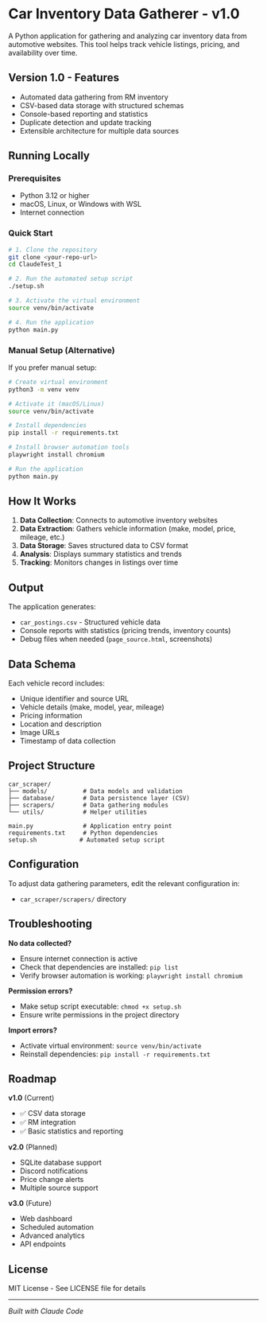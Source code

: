 # Car Inventory Data Gatherer - v1.0

A Python application for gathering and analyzing car inventory data from automotive websites. This tool helps track vehicle listings, pricing, and availability over time.

## Version 1.0 - Features

- Automated data gathering from RM inventory
- CSV-based data storage with structured schemas
- Console-based reporting and statistics
- Duplicate detection and update tracking
- Extensible architecture for multiple data sources

## Running Locally

### Prerequisites

- Python 3.12 or higher
- macOS, Linux, or Windows with WSL
- Internet connection

### Quick Start

```bash
# 1. Clone the repository
git clone <your-repo-url>
cd ClaudeTest_1

# 2. Run the automated setup script
./setup.sh

# 3. Activate the virtual environment
source venv/bin/activate

# 4. Run the application
python main.py
```

### Manual Setup (Alternative)

If you prefer manual setup:

```bash
# Create virtual environment
python3 -m venv venv

# Activate it (macOS/Linux)
source venv/bin/activate

# Install dependencies
pip install -r requirements.txt

# Install browser automation tools
playwright install chromium

# Run the application
python main.py
```

## How It Works

1. **Data Collection**: Connects to automotive inventory websites
2. **Data Extraction**: Gathers vehicle information (make, model, price, mileage, etc.)
3. **Data Storage**: Saves structured data to CSV format
4. **Analysis**: Displays summary statistics and trends
5. **Tracking**: Monitors changes in listings over time

## Output

The application generates:
- `car_postings.csv` - Structured vehicle data
- Console reports with statistics (pricing trends, inventory counts)
- Debug files when needed (`page_source.html`, screenshots)

## Data Schema

Each vehicle record includes:
- Unique identifier and source URL
- Vehicle details (make, model, year, mileage)
- Pricing information
- Location and description
- Image URLs
- Timestamp of data collection

## Project Structure

```
car_scraper/
├── models/          # Data models and validation
├── database/        # Data persistence layer (CSV)
├── scrapers/        # Data gathering modules
└── utils/           # Helper utilities

main.py              # Application entry point
requirements.txt     # Python dependencies
setup.sh            # Automated setup script
```

## Configuration

To adjust data gathering parameters, edit the relevant configuration in:
- `car_scraper/scrapers/` directory

## Troubleshooting

**No data collected?**
- Ensure internet connection is active
- Check that dependencies are installed: `pip list`
- Verify browser automation is working: `playwright install chromium`

**Permission errors?**
- Make setup script executable: `chmod +x setup.sh`
- Ensure write permissions in the project directory

**Import errors?**
- Activate virtual environment: `source venv/bin/activate`
- Reinstall dependencies: `pip install -r requirements.txt`

## Roadmap

**v1.0** (Current)
- ✅ CSV data storage
- ✅ RM integration
- ✅ Basic statistics and reporting

**v2.0** (Planned)
- SQLite database support
- Discord notifications
- Price change alerts
- Multiple source support

**v3.0** (Future)
- Web dashboard
- Scheduled automation
- Advanced analytics
- API endpoints

## License

MIT License - See LICENSE file for details

---

*Built with Claude Code*
